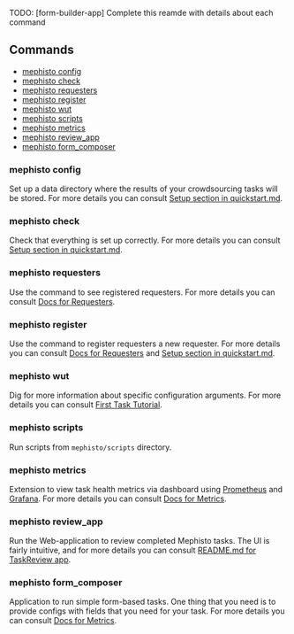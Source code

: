 <!---
  Copyright (c) Meta Platforms and its affiliates.
  This source code is licensed under the MIT license found in the
  LICENSE file in the root directory of this source tree.
-->

TODO: [form-builder-app] Complete this reamde with details about each command

## Commands

- [mephisto config](#mephisto-config)
- [mephisto check](#mephisto-check)
- [mephisto requesters](#mephisto-requesters)
- [mephisto register](#mephisto-register)
- [mephisto wut](#mephisto-wut)
- [mephisto scripts](#mephisto-scripts)
- [mephisto metrics](#mephisto-metrics)
- [mephisto review_app](#mephisto-reviewapp)
- [mephisto form_composer](#mephisto-formcomposer)


### mephisto config

Set up a data directory where the results of your crowdsourcing tasks will be stored.
For more details you can consult [Setup section in quickstart.md](docs/web/docs/guides/quickstart.md#setup).


### mephisto check

Check that everything is set up correctly.
For more details you can consult [Setup section in quickstart.md](docs/web/docs/guides/quickstart.md#setup).


### mephisto requesters

Use the command to see registered requesters.
For more details you can consult [Docs for Requesters](docs/web/docs/reference/requesters.md#requesters).


### mephisto register

Use the command to register requesters a new requester.
For more details you can consult [Docs for Requesters](docs/web/docs/reference/requesters.md#requesters) and 
[Setup section in quickstart.md](docs/web/docs/guides/quickstart.md#setup).


### mephisto wut

Dig for more information about specific configuration arguments.
For more details you can consult [First Task Tutorial](docs/web/docs/guides/tutorials/first_task.md#21-discovering-options-with-mephisto-wut).


### mephisto scripts

Run scripts from `mephisto/scripts` directory.


### mephisto metrics

Extension to view task health metrics via dashboard using [Prometheus](https://prometheus.io/) and [Grafana](https://grafana.com/oss/grafana/).
For more details you can consult [Docs for Metrics](docs/web/docs/guides/how_to_use/efficiency_organization/metrics_dashboarding.md).


### mephisto review_app

Run the Web-application to review completed Mephisto tasks.
The UI is fairly intuitive, and for more details you can consult [README.md for TaskReview app](mephisto/review_app/README.md).


### mephisto form_composer

Application to run simple form-based tasks. 
One thing that you need is to provide configs with fields that you need for your task.
For more details you can consult [Docs for Metrics](docs/web/docs/guides/how_to_use/efficiency_organization/metrics_dashboarding.md).
